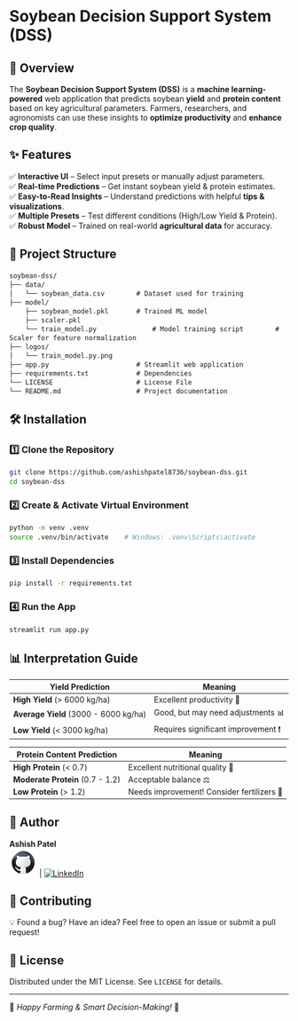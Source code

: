 # Soybean Decision Support System (DSS)

## 🌱 Overview

The **Soybean Decision Support System (DSS)** is a **machine learning-powered** web application that predicts soybean **yield** and **protein content** based on key agricultural parameters. Farmers, researchers, and agronomists can use these insights to **optimize productivity** and **enhance crop quality**.

## ✨ Features

✅ **Interactive UI** – Select input presets or manually adjust parameters.  
✅ **Real-time Predictions** – Get instant soybean yield & protein estimates.  
✅ **Easy-to-Read Insights** – Understand predictions with helpful **tips & visualizations**.  
✅ **Multiple Presets** – Test different conditions (High/Low Yield & Protein).  
✅ **Robust Model** – Trained on real-world **agricultural data** for accuracy.  

## 📂 Project Structure

```
soybean-dss/
├── data/
│   └── soybean_data.csv        # Dataset used for training
├── model/
    ├── soybean_model.pkl       # Trained ML model
    ├── scaler.pkl  
    └── train_model.py              # Model training script        # Scaler for feature normalization
├── logos/
│   └── train_model.py.png  
├── app.py                      # Streamlit web application
├── requirements.txt            # Dependencies
└── LICENSE                     # License File
└── README.md                   # Project documentation
```

## 🛠 Installation

### 1️⃣ Clone the Repository

```bash
git clone https://github.com/ashishpatel8736/soybean-dss.git
cd soybean-dss
```

### 2️⃣ Create & Activate Virtual Environment

```bash
python -m venv .venv
source .venv/bin/activate    # Windows: .venv\Scripts\activate
```

### 3️⃣ Install Dependencies

```bash
pip install -r requirements.txt
```

### 4️⃣ Run the App

```bash
streamlit run app.py
```

## 📊 Interpretation Guide

| Yield Prediction | Meaning |
|-----------------|---------|
| **High Yield** (> 6000 kg/ha) | Excellent productivity 🚀 |
| **Average Yield** (3000 - 6000 kg/ha) | Good, but may need adjustments 📊 |
| **Low Yield** (< 3000 kg/ha) | Requires significant improvement ❗ |

| Protein Content Prediction | Meaning |
|---------------------------|---------|
| **High Protein** (< 0.7) | Excellent nutritional quality 💪 |
| **Moderate Protein** (0.7 - 1.2) | Acceptable balance ⚖️ |
| **Low Protein** (> 1.2) | Needs improvement! Consider fertilizers 🌿 |

## 👤 Author  
**Ashish Patel**  
[![GitHub](https://github.com/ashishpatel8736/soybean-dss/blob/main/logos/icons8-github-50.png)](https://github.com/ashishpatel8736) | [![LinkedIn](https://img.icons8.com/ios-filled/50/0077b5/linkedin.png)](https://www.linkedin.com/in/ashishpatel8736)


## 📢 Contributing

💡 Found a bug? Have an idea? Feel free to open an issue or submit a pull request!  

## 📜 License

Distributed under the MIT License. See `LICENSE` for details.

---

🚀 *Happy Farming & Smart Decision-Making!* 🌾
